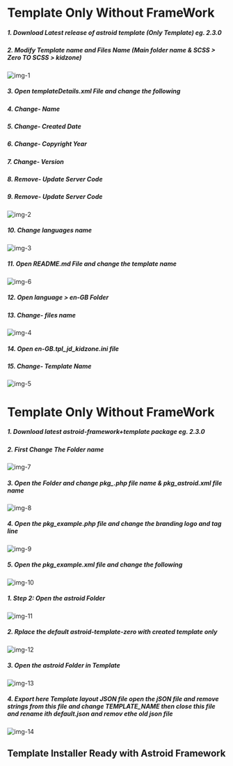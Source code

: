 # Template Only Without FrameWork

##### 1. Download Latest release of astroid template (Only Template) eg. 2.3.0
##### 2. Modify Template name and Files Name (Main folder name & SCSS > Zero TO SCSS > kidzone)

[img-1]: images/img-1.png "Skip data for Tables "
![img-1]

##### 3. Open templateDetails.xml File and change the following
##### 4. Change- Name
##### 5. Change- Created Date
##### 6. Change- Copyright Year
##### 7. Change- Version
##### 8. Remove- Update Server Code
##### 9. Remove- Update Server Code

[img-2]: images/img-2.png "Skip data for Tables "
![img-2]

##### 10. Change languages name

[img-3]: images/img-3.png "Skip data for Tables "
![img-3]

##### 11. Open README.md File and change the template name

[img-6]: images/img-6.png "Skip data for Tables "
![img-6]

##### 12. Open language > en-GB Folder
##### 13. Change- files name

[img-4]: images/img-4.png "Skip data for Tables "
![img-4]

##### 14. Open en-GB.tpl_jd_kidzone.ini file
##### 15. Change- Template Name

[img-5]: images/img-5.png "Skip data for Tables "
![img-5]

# Template Only Without FrameWork

##### 1. Download latest astroid-framework+template package eg. 2.3.0
##### 2. First Change The Folder name

[img-7]: images/img-7.png "Skip data for Tables "
![img-7]

##### 3. Open the Folder and change pkg_.php file name & pkg_astroid.xml file name

[img-8]: images/img-8.png "Skip data for Tables "
![img-8]

##### 4. Open the pkg_example.php file and change the branding logo and tag line

[img-9]: images/img-9.png "Skip data for Tables "
![img-9]

##### 5. Open the pkg_example.xml file and change the following

[img-10]: images/img-10.png "Skip data for Tables "
![img-10]

##### 1. Step 2: Open the astroid Folder

[img-11]: images/img-11.png "Skip data for Tables "
![img-11]

##### 2. Rplace the default astroid-template-zero with created template only

[img-12]: images/img-12.png "Skip data for Tables "
![img-12]

##### 3. Open the astroid Folder in Template

[img-13]: images/img-13.png "Skip data for Tables "
![img-13]

##### 4. Export here Template layout JSON file open the jSON file and remove strings from this file and change TEMPLATE_NAME then close this file and rename ith default.json and remov ethe old json file

[img-14]: images/img-14.png "Skip data for Tables "
![img-14]

## Template Installer Ready with Astroid Framework

